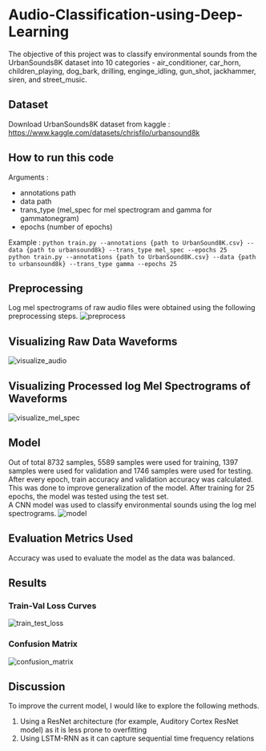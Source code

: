 # Audio-Classification-using-Deep-Learning
The objective of this project was to classify environmental sounds from the UrbanSounds8K dataset into 10 categories - air_conditioner, car_horn, children_playing, dog_bark, drilling, enginge_idling, gun_shot, jackhammer, siren, and street_music.  
## Dataset
Download UrbanSounds8K dataset from kaggle : https://www.kaggle.com/datasets/chrisfilo/urbansound8k
## How to run this code 
Arguments : <br> 
* annotations path
* data path
* trans_type (mel_spec for mel spectrogram and gamma for gammatonegram)
* epochs (number of epochs) <br> 

Example : 
```python train.py --annotations {path to UrbanSound8K.csv} --data {path to urbansound8k} --trans_type mel_spec --epochs 25 ```
<br> 
```python train.py --annotations {path to UrbanSound8K.csv} --data {path to urbansound8k} --trans_type gamma --epochs 25 ```
## Preprocessing 
Log mel spectrograms of raw audio files were obtained using the following preprocessing steps.
![preprocess](images/preprocess.png)
## Visualizing Raw Data Waveforms
![visualize_audio](images/visualize_audio.png)
## Visualizing Processed log Mel Spectrograms of Waveforms 
![visualize_mel_spec](images/visualize_mel_spec.png)
## Model
Out of total 8732 samples, 5589 samples were used for training, 1397 samples were used for validation and 1746 samples were used for testing. 
After every epoch, train accuracy and validation accuracy was calculated. This was done to improve generalization of the model. After training for 25 epochs, the model was tested using the test set. 
<br>A CNN model was used to classify environmental sounds using the log mel spectrograms. 
![model](images/model.png)
## Evaluation Metrics Used 
Accuracy was used to evaluate the model as the data was balanced. 
## Results 
### Train-Val Loss Curves
![train_test_loss](images/train_test_loss.png)
### Confusion Matrix
![confusion_matrix](images/confusion_matrix.png)
## Discussion
To improve the current model, I would like to explore the following methods. 
1. Using a ResNet architecture (for example, Auditory Cortex ResNet model) as it is less prone to overfitting
2. Using LSTM-RNN as it can capture sequential time frequency relations 





